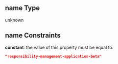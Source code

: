 ## name Type

unknown

## name Constraints

**constant**: the value of this property must be equal to:

```json
"responsibility-management-application-beta"
```
